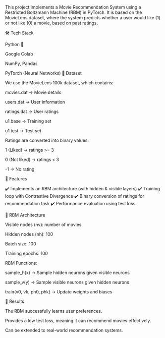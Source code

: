 This project implements a Movie Recommendation System using a Restricted Boltzmann Machine (RBM) in PyTorch.
It is based on the MovieLens dataset, where the system predicts whether a user would like (1) or not like (0) a movie, based on past ratings.

🛠️ Tech Stack

Python 🐍

Google Colab

NumPy, Pandas

PyTorch (Neural Networks)
📂 Dataset

We use the MovieLens 100k dataset, which contains:

movies.dat → Movie details

users.dat → User information

ratings.dat → User ratings

u1.base → Training set

u1.test → Test set


Ratings are converted into binary values:

1 (Liked) → ratings >= 3

0 (Not liked) → ratings < 3

-1 → No rating


🔑 Features

✔️ Implements an RBM architecture (with hidden & visible layers)
✔️ Training loop with Contrastive Divergence
✔️ Binary conversion of ratings for recommendation task
✔️ Performance evaluation using test loss


🧠 RBM Architecture

Visible nodes (nv): number of movies

Hidden nodes (nh): 100

Batch size: 100

Training epochs: 100


RBM Functions:

sample_h(x) → Sample hidden neurons given visible neurons

sample_v(y) → Sample visible neurons given hidden neurons

train(v0, vk, ph0, phk) → Update weights and biases


📌 Results

The RBM successfully learns user preferences.

Provides a low test loss, meaning it can recommend movies effectively.

Can be extended to real-world recommendation systems.
